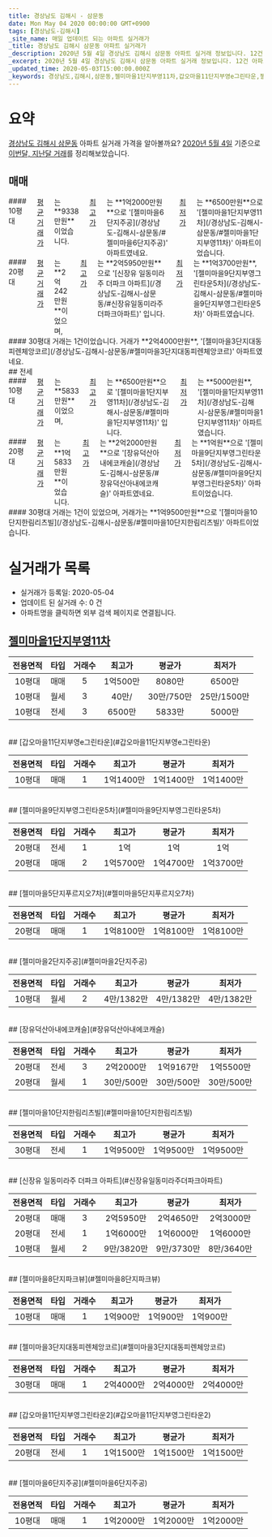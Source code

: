 ```yaml
---
title: 경상남도 김해시 - 삼문동
date: Mon May 04 2020 00:00:00 GMT+0900
tags: [경상남도-김해시]
_site_name: 매일 업데이트 되는 아파트 실거래가
_title: 경상남도 김해시 삼문동 아파트 실거래가
_description: 2020년 5월 4일 경상남도 김해시 삼문동 아파트 실거래 정보입니다. 12건 아파트 정보가 있습니다.
_excerpt: 2020년 5월 4일 경상남도 김해시 삼문동 아파트 실거래 정보입니다. 12건 아파트 정보가 있습니다.
_updated_time: 2020-05-03T15:00:00.000Z
_keywords: 경상남도,김해시,삼문동,젤미마을1단지부영11차,갑오마을11단지부영e그린타운,젤미마을9단지부영그린타운5차,젤미마을5단지푸르지오7차,젤미마을2단지주공,장유덕산아내에코캐슬,젤미마을10단지한림리츠빌,신장유 일동미라주 더파크 아파트,젤미마을8단지파크뷰,젤미마을3단지대동피렌체앙코르,갑오마을11단지부영그린타운2,젤미마을6단지주공
---
```





# 요약
<ins>경상남도 김해시 삼문동</ins> 아파트 실거래 가격을 알아볼까요? <ins>2020년 5월 4일</ins> 기준으로 <ins>이번달, 지난달 거래</ins>를 정리해보았습니다.

## 매매
<div class="container">
<div class="six columns" markdown="1">
#### 10평대
<ins>평균 거래가</ins>는 **9338만원**이었습니다. <ins>최고가</ins>는 **1억2000만원**으로 '[젤미마을6단지주공](/경상남도-김해시-삼문동/#젤미마을6단지주공)' 아파트였네요. <ins>최저가</ins>는 **6500만원**으로 '[젤미마을1단지부영11차](/경상남도-김해시-삼문동/#젤미마을1단지부영11차)' 아파트이었습니다.
</div>
<div class="six columns" markdown="1">
#### 20평대
<ins>평균 거래가</ins>는 **2억242만원**이었으며, <ins>최고가</ins>는 **2억5950만원**으로 '[신장유 일동미라주 더파크 아파트](/경상남도-김해시-삼문동/#신장유일동미라주더파크아파트)' 입니다. <ins>최저가</ins>는 **1억3700만원**, '[젤미마을9단지부영그린타운5차](/경상남도-김해시-삼문동/#젤미마을9단지부영그린타운5차)' 아파트였습니다.
</div>
</div>
<div class="container">
<div class="twelve columns" markdown="1">
#### 30평대
거래는 1건이었습니다. 거래가 **2억4000만원**, '[젤미마을3단지대동피렌체앙코르](/경상남도-김해시-삼문동/#젤미마을3단지대동피렌체앙코르)' 아파트였네요.
</div>
</div>
## 전세
<div class="container">
<div class="six columns" markdown="1">
#### 10평대
<ins>평균 거래가</ins>는 **5833만원**이었으며, <ins>최고가</ins>는 **6500만원**으로 '[젤미마을1단지부영11차](/경상남도-김해시-삼문동/#젤미마을1단지부영11차)' 입니다. <ins>최저가</ins>는 **5000만원**, '[젤미마을1단지부영11차](/경상남도-김해시-삼문동/#젤미마을1단지부영11차)' 아파트였습니다.
</div>
<div class="six columns" markdown="1">
#### 20평대
<ins>평균 거래가</ins>는 **1억5833만원**이었습니다. <ins>최고가</ins>는 **2억2000만원**으로 '[장유덕산아내에코캐슬](/경상남도-김해시-삼문동/#장유덕산아내에코캐슬)' 아파트였네요. <ins>최저가</ins>는 **1억원**으로 '[젤미마을9단지부영그린타운5차](/경상남도-김해시-삼문동/#젤미마을9단지부영그린타운5차)' 아파트이었습니다.
</div>
</div>
<div class="container">
<div class="twelve columns" markdown="1">
#### 30평대
거래는 1건이 있었으며, 거래가는 **1억9500만원**으로 '[젤미마을10단지한림리츠빌](/경상남도-김해시-삼문동/#젤미마을10단지한림리츠빌)' 아파트이었습니다.
</div>
</div>



# 실거래가 목록
- 실거래가 등록일: 2020-05-04
- 업데이트 된 실거래 수: 0 건
- 아파트명을 클릭하면 외부 검색 페이지로 연결됩니다.

## [젤미마을1단지부영11차](#젤미마을1단지부영11차)

|전용면적|타입|거래수|최고가|평균가|최저가|
|:---:|:---:|:---:|:---:|:---:|:---:|
|10평대|<span class="deal-type-1">매매</span>|5|1억500만|8080만|6500만|
|10평대|<span class="deal-type-3">월세</span>|3|40만/|30만/750만|25만/1500만|
|10평대|<span class="deal-type-2">전세</span>|3|6500만|5833만|5000만|

<br/>
## [갑오마을11단지부영e그린타운](#갑오마을11단지부영e그린타운)

|전용면적|타입|거래수|최고가|평균가|최저가|
|:---:|:---:|:---:|:---:|:---:|:---:|
|10평대|<span class="deal-type-1">매매</span>|1|1억1400만|1억1400만|1억1400만|

<br/>
## [젤미마을9단지부영그린타운5차](#젤미마을9단지부영그린타운5차)

|전용면적|타입|거래수|최고가|평균가|최저가|
|:---:|:---:|:---:|:---:|:---:|:---:|
|20평대|<span class="deal-type-2">전세</span>|1|1억|1억|1억|
|20평대|<span class="deal-type-1">매매</span>|2|1억5700만|1억4700만|1억3700만|

<br/>
## [젤미마을5단지푸르지오7차](#젤미마을5단지푸르지오7차)

|전용면적|타입|거래수|최고가|평균가|최저가|
|:---:|:---:|:---:|:---:|:---:|:---:|
|20평대|<span class="deal-type-1">매매</span>|1|1억8100만|1억8100만|1억8100만|

<br/>
## [젤미마을2단지주공](#젤미마을2단지주공)

|전용면적|타입|거래수|최고가|평균가|최저가|
|:---:|:---:|:---:|:---:|:---:|:---:|
|10평대|<span class="deal-type-3">월세</span>|2|4만/1382만|4만/1382만|4만/1382만|

<br/>
## [장유덕산아내에코캐슬](#장유덕산아내에코캐슬)

|전용면적|타입|거래수|최고가|평균가|최저가|
|:---:|:---:|:---:|:---:|:---:|:---:|
|20평대|<span class="deal-type-2">전세</span>|3|2억2000만|1억9167만|1억5500만|
|20평대|<span class="deal-type-3">월세</span>|1|30만/500만|30만/500만|30만/500만|

<br/>
## [젤미마을10단지한림리츠빌](#젤미마을10단지한림리츠빌)

|전용면적|타입|거래수|최고가|평균가|최저가|
|:---:|:---:|:---:|:---:|:---:|:---:|
|30평대|<span class="deal-type-2">전세</span>|1|1억9500만|1억9500만|1억9500만|

<br/>
## [신장유 일동미라주 더파크 아파트](#신장유일동미라주더파크아파트)

|전용면적|타입|거래수|최고가|평균가|최저가|
|:---:|:---:|:---:|:---:|:---:|:---:|
|20평대|<span class="deal-type-1">매매</span>|3|2억5950만|2억4650만|2억3000만|
|20평대|<span class="deal-type-2">전세</span>|1|1억6000만|1억6000만|1억6000만|
|10평대|<span class="deal-type-3">월세</span>|2|9만/3820만|9만/3730만|8만/3640만|

<br/>
## [젤미마을8단지파크뷰](#젤미마을8단지파크뷰)

|전용면적|타입|거래수|최고가|평균가|최저가|
|:---:|:---:|:---:|:---:|:---:|:---:|
|10평대|<span class="deal-type-1">매매</span>|1|1억900만|1억900만|1억900만|

<br/>
## [젤미마을3단지대동피렌체앙코르](#젤미마을3단지대동피렌체앙코르)

|전용면적|타입|거래수|최고가|평균가|최저가|
|:---:|:---:|:---:|:---:|:---:|:---:|
|30평대|<span class="deal-type-1">매매</span>|1|2억4000만|2억4000만|2억4000만|

<br/>
## [갑오마을11단지부영그린타운2](#갑오마을11단지부영그린타운2)

|전용면적|타입|거래수|최고가|평균가|최저가|
|:---:|:---:|:---:|:---:|:---:|:---:|
|20평대|<span class="deal-type-2">전세</span>|1|1억1500만|1억1500만|1억1500만|

<br/>
## [젤미마을6단지주공](#젤미마을6단지주공)

|전용면적|타입|거래수|최고가|평균가|최저가|
|:---:|:---:|:---:|:---:|:---:|:---:|
|10평대|<span class="deal-type-1">매매</span>|1|1억2000만|1억2000만|1억2000만|

<br/>



